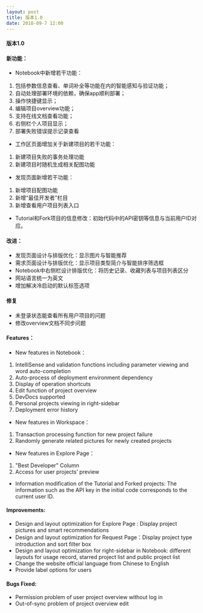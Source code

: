 ```yaml
---
layout: post
title: 版本1.0
date: 2018-09-7 12:00
---
```

#### 版本1.0
#### 新功能：
- Notebook中新增若干功能：

1. 包括参数信息查看、单词补全等功能在内的智能感知与验证功能；
2. 自动处理部署环境的依赖，确保app顺利部署；
3. 操作快捷键显示；
4. 编辑项目overview功能；
5. 支持在线文档查看功能；
6. 右侧栏个人项目显示；
7. 部署失败错误提示记录查看

- 工作区页面增加关于新建项目的若干功能：

1. 新建项目失败的事务处理功能
2. 新建项目时随机生成相关配图功能

- 发现页面新增若干功能：

1. 新增项目配图功能
2. 新增“最佳开发者”栏目
3. 新增查看用户项目列表入口

- Tutorial和Fork项目的信息修改：初始代码中的API密钥等信息与当前用户ID对应。

#### 改进：
- 发现页面设计与排版优化：显示图片与智能推荐
- 需求页面设计与排版优化：显示项目类型简介与智能排序筛选框
- Notebook中右侧栏设计排版优化：将历史记录、收藏列表与项目列表区分
- 网站语言统一为英文
- 增加解决冷启动的默认标签选项

#### 修复
- 未登录状态能查看所有用户项目的问题
- 修改overview文档不同步问题

#### Features：

- New features in Notebook：
1. IntelliSense and validation functions including parameter viewing and word auto-completion
2. Auto-process of deployment environment dependency
3. Display of operation shortcuts 
4. Edit function of project overview 
5. DevDocs supported 
6. Personal projects viewing in right-sidebar 
7. Deployment error history

- New features in Workspace：
1. Transaction processing function for new project failure
2. Randomly generate related pictures for newly created projects

- New features in Explore Page：
1. "Best Developer" Column
2. Access for user projects’ preview

- Information modification of the Tutorial and Forked projects: The information such as the API key in the initial code corresponds to the current user ID.

#### Improvements:

- Design and layout optimization for Explore Page : Display project pictures and smart recommendations
- Design and layout optimization for Request Page：Display project type introduction and sort filter box
- Design and layout optimization for right-sidebar in Notebook: different layouts for usage record, starred project list and public project list
- Change the website official language from Chinese to English
- Provide label options for users

#### Bugs Fixed:
- Permission problem of user project overview without log in
- Out-of-sync problem of project overview edit
